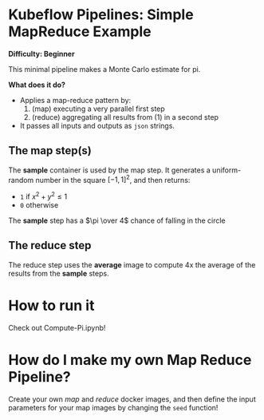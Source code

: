 # Kubeflow Pipelines: Simple MapReduce Example

**Difficulty: Beginner**

This minimal pipeline makes a Monte Carlo estimate for pi.

**What does it do?**

- Applies a map-reduce pattern by:
	1. (map) executing a very parallel first step
	2. (reduce) aggregating all results from (1) in a second step
- It passes all inputs and outputs as `json` strings.

## The map step(s)

The **sample** container is used by the map step.  It generates a uniform-random number in the square $[-1,1]^2$, and then returns:
* `1` if $x^2 + y^2 \leq 1$
* `0` otherwise

The **sample** step has a $\pi \over 4$ chance of falling in the circle

## The reduce step

The reduce step uses the **average** image to compute 4x the average of the results from the **sample** steps.  

# How to run it

Check out Compute-Pi.ipynb!

# How do I make my own Map Reduce Pipeline?

Create your own *map* and *reduce* docker images, and then define the input
parameters for your map images by changing the `seed` function!
